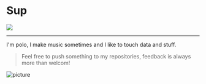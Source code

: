 # Sup

<img src='https://www.codewars.com/users/polo.guasch/badges/large' class='center'>

---

I'm polo, I make music sometimes and I like to touch data and stuff. 
>Feel free to push something to my repositories, feedback is always more than welcom!

![picture](https://encrypted-tbn0.gstatic.com/images?q=tbn:ANd9GcT_tbuKwPZUhlJRrKCtCFydUfdfCcbVTmlC7Fp5ELmnOAfTlLa3kHEc32wsL42kWucWtOY&usqp=CAU)
